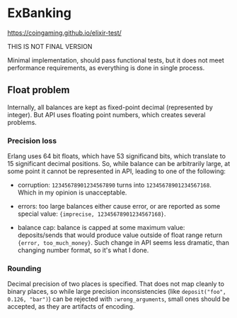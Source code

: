 # ExBanking

https://coingaming.github.io/elixir-test/

THIS IS NOT FINAL VERSION

Minimal implementation, should pass functional tests, but it does not meet
performance requirements, as everything is done in single process.

## Float problem

Internally, all balances are kept as fixed-point decimal (represented by integer).
But API uses floating point numbers, which creates several problems.

### Precision loss

Erlang uses 64 bit floats, which have 53 significand bits, which translate to 15 significant
decimal positions. So, while balance can be arbitrarily large, at some point it cannot be
represented in API, leading to one of the following:

- corruption: `12345678901234567890` turns into `12345678901234567168`.
Which in my opinion is unacceptable.

- errors: too large balances either cause error, or are reported as some special value: `{imprecise, 12345678901234567168}`.

- balance cap: balance is capped at some maximum value: deposits/sends that would produce value outside of float range
return `{error, too_much_money}`.
Such change in API seems less dramatic, than changing number format, so it's what I done.

### Rounding

Decimal precision of two places is specified. That does not map cleanly to binary
places, so while large precision inconsistencies (like `deposit("foo", 0.126, "bar")`) can be
rejected with `:wrong_arguments`, small ones should be accepted, as they are artifacts of encoding.
